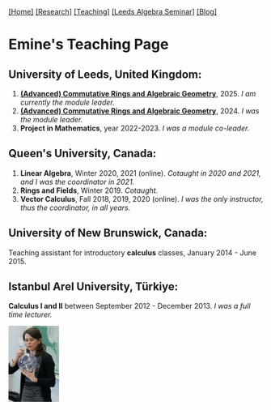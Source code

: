 [[Home]](https://emine-yildirim.github.io/) 
[[Research]](https://emine-yildirim.github.io/Research.html) 
[[Teaching]](https://emine-yildirim.github.io/teaching.html)
[[Leeds Algebra Seminar]](https://emine-yildirim.github.io/Leeds_Seminars_2023-24.html)
[[Blog]](http://yildirimemine.tumblr.com/)


# Emine's Teaching Page

## University of Leeds, United Kingdom:

1. [**(Advanced) Commutative Rings and Algebraic Geometry**](https://emine-yildirim.github.io/teaching25.md), 2025. *I am currently the module leader.* 
2. [**(Advanced) Commutative Rings and Algebraic Geometry**](https://emine-yildirim.github.io/teaching24.md), 2024. *I was the module leader.* 
3. **Project in Mathematics**, year 2022-2023. *I was a module co-leader.*

## Queen's University, Canada:

1. **Linear Algebra**, Winter 2020, 2021 (online). *Cotaught in 2020 and 2021, and I was the coordinator in 2021.*
2. **Rings and Fields**, Winter 2019. *Cotaught.*
3. **Vector Calculus**, Fall 2018, 2019, 2020 (online). *I was the only instructor, thus the coordinator, in all years.*
   
## University of New Brunswick, Canada:

Teaching assistant for introductory **calculus** classes, January 2014 - June 2015.

## Istanbul Arel University, Türkiye:

**Calculus I and II** between September 2012 - December 2013. *I was a full time lecturer.*

<img src="Pictures/unb-math-camp.jpg" float="right" width="100" height="150">


